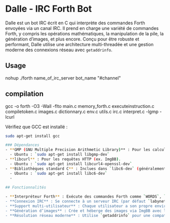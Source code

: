 # Dalle - IRC Forth Bot

Dalle est un bot IRC écrit en C qui interprète des commandes Forth envoyées via un canal IRC. Il prend en charge une variété de commandes Forth, y compris les opérations mathématiques, la manipulation de la pile, la génération d’images, et plus encore. Conçu pour être robuste et performant, Dalle utilise une architecture multi-threadée et une gestion moderne des connexions réseau avec `getaddrinfo`.

## Usage

nohup ./forth name_of_irc_server bot_name "#channel"

## compilation

gcc -o forth -O3 -Wall -flto main.c memory_forth.c executeinstruction.c compiletoken.c images.c dictionnary.c env.c utils.c irc.c interpret.c -lgmp -lcurl

Vérifiez que GCC est installé :
```bash
sudo apt-get install gcc

### Dépendances
- **GMP (GNU Multiple Precision Arithmetic Library)** : Pour les calculs sur grands nombres.
  - Ubuntu : `sudo apt-get install libgmp-dev`
- **libcurl** : Pour les requêtes HTTP (ex. ImgBB).
  - Ubuntu : `sudo apt-get install libcurl4-openssl-dev`
- **Bibliothèques standard C** : Inclues dans `libc6-dev` (généralement déjà installé).
  - Ubuntu : `sudo apt-get install libc6-dev`
  - 
 
## Fonctionnalités

- **Interpréteur Forth** : Exécute des commandes Forth comme `WORDS`, `5 3 +`, `NUM-TO-BIN`, ou `" monster" IMAGE ( need a space after " ) .
- **Connexion IRC** : Se connecte à un serveur IRC (par défaut `labynet.fr`) et rejoint un canal (par défaut `#labynet`).
- **Support multi-utilisateur** : Chaque utilisateur a son propre environnement Forth indépendant.
- **Génération d’images** : Crée et héberge des images via ImgBB avec la commande `IMAGE`.
- **Résolution réseau moderne** : Utilise `getaddrinfo` pour une compatibilité IPv4/IPv6.

 
